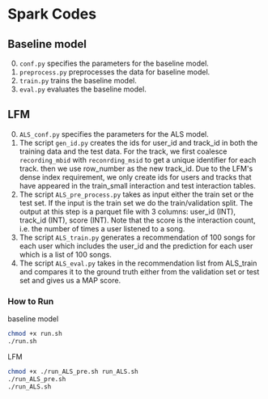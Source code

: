# Spark Codes

## Baseline model

0. `conf.py` specifies the parameters for the baseline model.
1. `preprocess.py` preprocesses the data for baseline model.
2. `train.py` trains the baseline model.
3. `eval.py` evaluates the baseline model.

## LFM

0. `ALS_conf.py` specifies the parameters for the ALS model.
1. The script `gen_id.py` creates the ids for user_id and track_id in both the training data and the test data. For the track, we first coalesce `recording_mbid` with `reconrding_msid` to get a unique identifier for each track. then we use row_number as the new track_id. Due to the LFM's dense index requirement, we only create ids for users and tracks that have appeared in  the train_small interaction and test interaction tables.
2. The script `ALS_pre_process.py` takes as input either the train set or the test set. If the input is the train set we do the train/validation split. The output at this step is a parquet file with 3 columns: user_id (INT), track_id (INT), score (INT). Note that the score is the interaction count, i.e. the number of times a user listened to a song.
3. The script `ALS_train.py` generates a recommendation of 100 songs for each user which includes the user_id and the prediction for each user which is a list of 100 songs.
4. The script `ALS_eval.py` takes in the recommendation list from ALS_train and compares it to the ground truth either from the validation set or test set and gives us a MAP score.

### How to Run

baseline model

```bash
chmod +x run.sh
./run.sh
```

LFM

```bash
chmod +x ./run_ALS_pre.sh run_ALS.sh
./run_ALS_pre.sh
./run_ALS.sh
```
